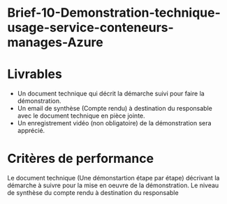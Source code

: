 # Brief-10-Demonstration-technique-usage-service-conteneurs-manages-Azure

# Livrables

- Un document technique qui décrit la démarche suivi pour faire la démonstration.
- Un email de synthèse (Compte rendu) à destination du responsable avec le document technique en pièce jointe.
- Un enregistrement vidéo (non obligatoire) de la démonstration sera apprécié.
  
# Critères de performance

Le document technique (Une démonstartion étape par étape) décrivant la démarche à suivre pour la mise en oeuvre de la démonstration.
 Le niveau de synthèse du compte rendu à destination du responsable
